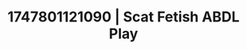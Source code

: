 ---
categories:
- Anal play
- Cosmic sensuality
- Erotic voice acting
- Giantess fetish
- Hands behind back
image: /assets/images/1747801121090.jpg
layout: post
seo:
  description: Featured content with sensual ABDL Play, Scat Fetish. HD images available.
  keywords: ABDL Play, Scat Fetish
  og_image: /assets/images/1747801121090.jpg
  schema_type: VisualArtwork
tags:
- '#1747801121090'
- ABDL Play
- Scat Fetish
title: 1747801121090 | Scat Fetish ABDL Play
---